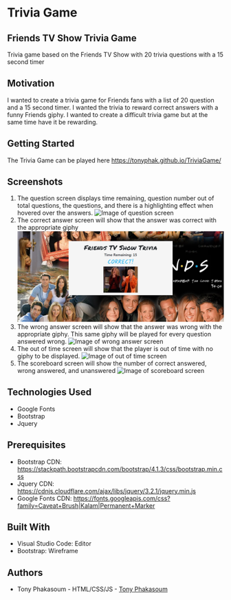 # Trivia Game
## Friends TV Show Trivia Game
Trivia game based on the Friends TV Show with 20 trivia questions with a 15 second timer
## Motivation
I wanted to create a trivia game for Friends fans with a list of 20 question and a 15 second timer. I wanted the trivia to reward correct answers with a funny Friends giphy. I wanted to create a difficult trivia game but at the same time have it be rewarding. 
## Getting Started
The Trivia Game can be played here https://tonyphak.github.io/TriviaGame/
## Screenshots
1. The question screen displays time remaining, question number out of total questions, the questions, and there is a highlighting effect when hovered over the answers.
![Image of question screen](https://github.com/tonyphak/TriviaGame/blob/master/assets/images/Friends%201.png)
2. The correct answer screen will show that the answer was correct with the appropriate giphy
![Image correct answer screen](https://github.com/tonyphak/TriviaGame/blob/master/assets/images/Capture.PNG)
3. The wrong answer screen will show that the answer was wrong with the appropriate giphy. This same giphy will be played for every question answered wrong.
![Image of wrong answer screen](https://github.com/tonyphak/TriviaGame/blob/master/assets/images/Friends%203.png)
4. The out of time screen will show that the player is out of time with no giphy to be displayed.
![Image of out of time screen](https://github.com/tonyphak/TriviaGame/blob/master/assets/images/Friends%204.png)
5. The scoreboard screen will show the number of correct answered, wrong answered, and unanswered
![Image of scoreboard screen](https://github.com/tonyphak/TriviaGame/blob/master/assets/images/Friends%205.png)
## Technologies Used
* Google Fonts
* Bootstrap
* Jquery
## Prerequisites
* Bootstrap CDN: https://stackpath.bootstrapcdn.com/bootstrap/4.1.3/css/bootstrap.min.css
* Jquery CDN: https://cdnjs.cloudflare.com/ajax/libs/jquery/3.2.1/jquery.min.js
* Google Fonts CDN: https://fonts.googleapis.com/css?family=Caveat+Brush|Kalam|Permanent+Marker
## Built With
* Visual Studio Code: Editor
* Bootstrap: Wireframe
## Authors
* Tony Phakasoum - HTML/CSS/JS - [Tony Phakasoum](https://github.com/tonyphak)



